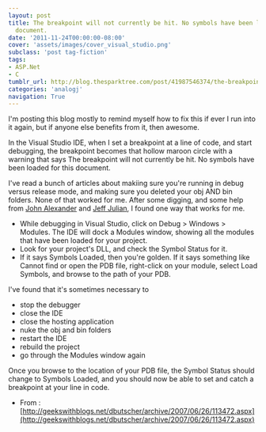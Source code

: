 ```yaml
---
layout: post
title: The breakpoint will not currently be hit. No symbols have been loaded for this
  document.
date: '2011-11-24T00:00:00-08:00'
cover: 'assets/images/cover_visual_studio.png'
subclass: 'post tag-fiction'
tags:
- ASP.Net
- C
tumblr_url: http://blog.thesparktree.com/post/41987546374/the-breakpoint-will-not-currently-be-hit-no
categories: 'analogj'
navigation: True
---
```

I'm posting this blog mostly to remind myself how to fix this if ever I run into it again, but if anyone else benefits from it, then awesome.

In the Visual Studio IDE, when I set a breakpoint at a line of code, and start debugging, the breakpoint becomes that hollow maroon circle with a warning that says The breakpoint will not currently be hit. No symbols have been loaded for this document.

I've read a bunch of articles about makiing sure you're running in debug versus release mode, and making sure you deleted your obj AND bin folders. None of that worked for me. After some digging, and some help from [John Alexander](http://geekswithblogs.net/jalexander) and [Jeff Julian](http://geekswithblogs.net/jjulian), I found one way that works for me.

- While debugging in Visual Studio, click on Debug &gt; Windows &gt; Modules. The IDE will dock a Modules window, showing all the modules that have been loaded for your project.
- Look for your project's DLL, and check the Symbol Status for it.
- If it says Symbols Loaded, then you're golden. If it says something like Cannot find or open the PDB file, right-click on your module, select Load Symbols, and browse to the path of your PDB.

I've found that it's sometimes necessary to

- stop the debugger
- close the IDE
- close the hosting application
- nuke the obj and bin folders
- restart the IDE
- rebuild the project
- go through the Modules window again

Once you browse to the location of your PDB file, the Symbol Status should change to Symbols Loaded, and you should now be able to set and catch a breakpoint at your line in code.

- From : [http://geekswithblogs.net/dbutscher/archive/2007/06/26/113472.aspx](http://geekswithblogs.net/dbutscher/archive/2007/06/26/113472.aspx)
